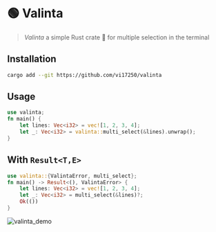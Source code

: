 # 🟢 Valinta

> *Valinta* a simple Rust crate 🦀 for multiple selection in the terminal

## Installation

```bash
cargo add --git https://github.com/vi17250/valinta
```

## Usage

```rust
use valinta;
fn main() {
    let lines: Vec<i32> = vec![1, 2, 3, 4];
    let _: Vec<i32> = valinta::multi_select(&lines).unwrap();
}
```

## With `Result<T,E>`
```rust
use valinta::{ValintaError, multi_select};
fn main() -> Result<(), ValintaError> {
    let lines: Vec<i32> = vec![1, 2, 3, 4];
    let _: Vec<i32> = multi_select(&lines)?;
    Ok(())
}
```
![valinta_demo](https://github.com/user-attachments/assets/d8637e6d-6c7a-4952-a22b-21fe03886473)

